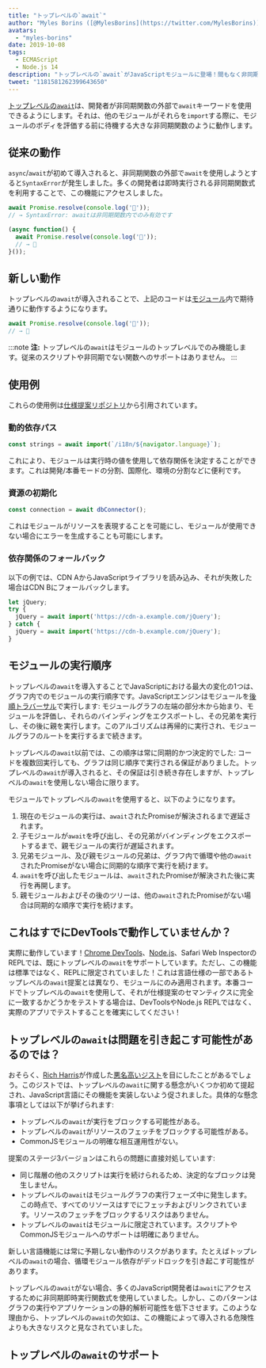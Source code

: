 ```yaml
---
title: "トップレベルの`await`"
author: "Myles Borins ([@MylesBorins](https://twitter.com/MylesBorins))"
avatars: 
  - "myles-borins"
date: 2019-10-08
tags: 
  - ECMAScript
  - Node.js 14
description: "トップレベルの`await`がJavaScriptモジュールに登場！間もなく非同期関数に入ることなく`await`を使用できるようになります。"
tweet: "1181581262399643650"
---
```

[トップレベルの`await`](https://github.com/tc39/proposal-top-level-await)は、開発者が非同期関数の外部で`await`キーワードを使用できるようにします。それは、他のモジュールがそれらを`import`する際に、モジュールのボディを評価する前に待機する大きな非同期関数のように動作します。

<!--truncate-->
## 従来の動作

`async`/`await`が初めて導入されると、非同期関数の外部で`await`を使用しようとすると`SyntaxError`が発生しました。多くの開発者は即時実行される非同期関数式を利用することで、この機能にアクセスしました。

```js
await Promise.resolve(console.log('🎉'));
// → SyntaxError: awaitは非同期関数内でのみ有効です

(async function() {
  await Promise.resolve(console.log('🎉'));
  // → 🎉
}());
```

## 新しい動作

トップレベルの`await`が導入されることで、上記のコードは[モジュール](/features/modules)内で期待通りに動作するようになります。

```js
await Promise.resolve(console.log('🎉'));
// → 🎉
```

:::note
**注:** トップレベルの`await`はモジュールのトップレベルでのみ機能します。従来のスクリプトや非同期でない関数へのサポートはありません。
:::

## 使用例

これらの使用例は[仕様提案リポジトリ](https://github.com/tc39/proposal-top-level-await#use-cases)から引用されています。

### 動的依存パス

```js
const strings = await import(`/i18n/${navigator.language}`);
```

これにより、モジュールは実行時の値を使用して依存関係を決定することができます。これは開発/本番モードの分割、国際化、環境の分割などに便利です。

### 資源の初期化

```js
const connection = await dbConnector();
```

これはモジュールがリソースを表現することを可能にし、モジュールが使用できない場合にエラーを生成することも可能にします。

### 依存関係のフォールバック

以下の例では、CDN AからJavaScriptライブラリを読み込み、それが失敗した場合はCDN Bにフォールバックします。

```js
let jQuery;
try {
  jQuery = await import('https://cdn-a.example.com/jQuery');
} catch {
  jQuery = await import('https://cdn-b.example.com/jQuery');
}
```

## モジュールの実行順序

トップレベルの`await`を導入することでJavaScriptにおける最大の変化の1つは、グラフ内でのモジュールの実行順序です。JavaScriptエンジンはモジュールを[後順トラバーサル](https://en.wikibooks.org/wiki/A-level_Computing/AQA/Paper_1/Fundamentals_of_algorithms/Tree_traversal#Post-order)で実行します: モジュールグラフの左端の部分木から始まり、モジュールを評価し、それらのバインディングをエクスポートし、その兄弟を実行し、その後に親を実行します。このアルゴリズムは再帰的に実行され、モジュールグラフのルートを実行するまで続きます。

トップレベルの`await`以前では、この順序は常に同期的かつ決定的でした: コードを複数回実行しても、グラフは同じ順序で実行される保証がありました。トップレベルの`await`が導入されると、その保証は引き続き存在しますが、トップレベルの`await`を使用しない場合に限ります。

モジュールでトップレベルの`await`を使用すると、以下のようになります。

1. 現在のモジュールの実行は、`await`されたPromiseが解決されるまで遅延されます。
1. 子モジュールが`await`を呼び出し、その兄弟がバインディングをエクスポートするまで、親モジュールの実行が遅延されます。
1. 兄弟モジュール、及び親モジュールの兄弟は、グラフ内で循環や他の`await`されたPromiseがない場合に同期的な順序で実行を続けます。
1. `await`を呼び出したモジュールは、`await`されたPromiseが解決された後に実行を再開します。
1. 親モジュールおよびその後のツリーは、他の`await`されたPromiseがない場合は同期的な順序で実行を続けます。

## これはすでにDevToolsで動作していませんか？

実際に動作しています！[Chrome DevTools](https://developers.google.com/web/updates/2017/08/devtools-release-notes#await)、[Node.js](https://github.com/nodejs/node/issues/13209)、Safari Web InspectorのREPLでは、既にトップレベルの`await`をサポートしています。ただし、この機能は標準ではなく、REPLに限定されていました！これは言語仕様の一部であるトップレベルの`await`提案とは異なり、モジュールにのみ適用されます。本番コードでトップレベルの`await`を使用して、それが仕様提案のセマンティクスに完全に一致するかどうかをテストする場合は、DevToolsやNode.js REPLではなく、実際のアプリでテストすることを確実にしてください！

## トップレベルの`await`は問題を引き起こす可能性があるのでは？

おそらく、[Rich Harris](https://twitter.com/Rich_Harris)が作成した[悪名高いジスト](https://gist.github.com/Rich-Harris/0b6f317657f5167663b493c722647221)を目にしたことがあるでしょう。このジストでは、トップレベルの`await`に関する懸念がいくつか初めて提起され、JavaScript言語にその機能を実装しないよう促されました。具体的な懸念事項としては以下が挙げられます:

- トップレベルの`await`が実行をブロックする可能性がある。
- トップレベルの`await`がリソースのフェッチをブロックする可能性がある。
- CommonJSモジュールの明確な相互運用性がない。

提案のステージ3バージョンはこれらの問題に直接対処しています:

- 同じ階層の他のスクリプトは実行を続けられるため、決定的なブロックは発生しません。
- トップレベルの`await`はモジュールグラフの実行フェーズ中に発生します。この時点で、すべてのリソースはすでにフェッチおよびリンクされています。リソースのフェッチをブロックするリスクはありません。
- トップレベルの`await`はモジュールに限定されています。スクリプトやCommonJSモジュールへのサポートは明確にありません。

新しい言語機能には常に予期しない動作のリスクがあります。たとえばトップレベルの`await`の場合、循環モジュール依存がデッドロックを引き起こす可能性があります。

トップレベルの`await`がない場合、多くのJavaScript開発者は`await`にアクセスするために非同期即時実行関数式を使用していました。しかし、このパターンはグラフの実行やアプリケーションの静的解析可能性を低下させます。このような理由から、トップレベルの`await`の欠如は、この機能によって導入される危険性よりも大きなリスクと見なされていました。

## トップレベルの`await`のサポート

<feature-support chrome="89 https://bugs.chromium.org/p/v8/issues/detail?id=9344"
                 firefox="no https://bugzilla.mozilla.org/show_bug.cgi?id=1519100"
                 safari="15 https://bugs.webkit.org/show_bug.cgi?id=202484"
                 nodejs="14"
                 babel="no https://github.com/babel/proposals/issues/44"></feature-support>
